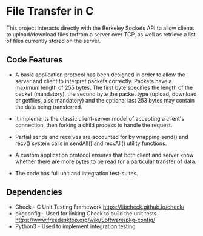 # File Transfer in C

This project interacts directly with the Berkeley Sockets API to allow clients to upload/download files to/from a server over TCP, as well as retrieve a list of files currently stored on the server.

## Code Features

* A basic application protocol has been designed in order to allow the server and client to interpret packets correctly. Packets have a maximum length of 255 bytes. The first byte specifies the length of the packet (mandatory), the second byte the packet type (upload, download or getfiles, also mandatory) and the optional last 253 bytes may contain the data being transferred.

* It implements the classic client-server model of accepting a client's connection, then forking a child process to handle the request.

* Partial sends and receives are accounted for by wrapping send() and recv() system calls in sendAll() and recvAll() utility functions.

* A custom application protocol ensures that both client and server know whether there are more bytes to be read for a particular transfer of data.

* The code has full unit and integration test-suites.

## Dependencies

* Check - C Unit Testing Framework https://libcheck.github.io/check/
* pkgconfig - Used for linking Check to build the unit tests https://www.freedesktop.org/wiki/Software/pkg-config/
* Python3 - Used to implement integration testing
